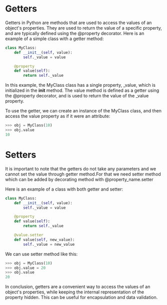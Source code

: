 # Getters
Getters in Python are methods that are used to access the values of an object's properties. They are used to return the value of a specific property, and are typically defined using the @property decorator.
Here is an example of a simple class with a getter method:
```python
class MyClass:
    def __init__(self, value):
        self._value = value

    @property
    def value(self):
        return self._value
```
In this example, the MyClass class has a single property, _value, which is initialized in the __init__ method. The value method is defined as a getter using the @property decorator, and is used to return the value of the _value property.

To use the getter, we can create an instance of the MyClass class, and then access the value property as if it were an attribute:
```python
>>> obj = MyClass(10)
>>> obj.value
10
```
# Setters
It is important to note that the getters do not take any parameters and we cannot set the value through getter method.For that we need setter method which can be added by decorating method with @property_name.setter

Here is an example of a class with both getter and setter:

```python
class MyClass:
    def __init__(self, value):
        self._value = value

    @property
    def value(self):
        return self._value

    @value.setter
    def value(self, new_value):
        self._value = new_value
```
We can use setter method like this:
```python
>>> obj = MyClass(10)
>>> obj.value = 20
>>> obj.value
20
```
In conclusion, getters are a convenient way to access the values of an object's properties, while keeping the internal representation of the property hidden. This can be useful for encapsulation and data validation.